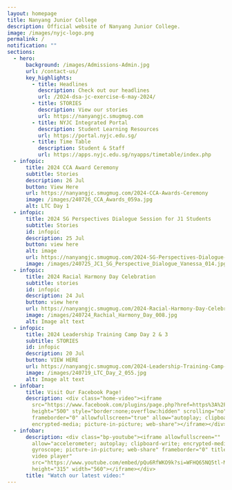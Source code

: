 ```yaml
---
layout: homepage
title: Nanyang Junior College
description: Official website of Nanyang Junior College.
image: /images/nyjc-logo.png
permalink: /
notification: ""
sections:
  - hero:
      background: /images/Admissions-Admin.jpg
      url: /contact-us/
      key_highlights:
        - title: Headlines
          description: Check out our headlines
          url: /2024-dsa-jc-exercise-6-may-2024/
        - title: STORIES
          description: View our stories
          url: https://nanyangjc.smugmug.com
        - title: NYJC Integrated Portal
          description: Student Learning Resources
          url: https://portal.nyjc.edu.sg/
        - title: Time Table
          description: Student & Staff
          url: https://apps.nyjc.edu.sg/nyapps/timetable/index.php
  - infopic:
      title: 2024 CCA Award Ceremony
      subtitle: Stories
      description: 26 Jul
      button: View Here
      url: https://nanyangjc.smugmug.com/2024-CCA-Awards-Ceremony
      image: /images/240726_CCA_Awards_059a.jpg
      alt: LTC Day 1
  - infopic:
      title: 2024 SG Perspectives Dialogue Session for J1 Students
      subtitle: Stories
      id: infopic
      description: 25 Jul
      button: view here
      alt: image
      url: https://nanyangjc.smugmug.com/2024-SG-Perspectives-Dialogue-Session-for-J1-Students
      image: /images/240725_JC1_SG_Perspective_Dialogue_Vanessa_014.jpg
  - infopic:
      title: 2024 Racial Harmony Day Celebration
      subtitle: stories
      id: infopic
      description: 24 Jul
      button: view here
      url: https://nanyangjc.smugmug.com/2024-Racial-Harmony-Day-Celebration
      image: /images/240724_Rachial_Harmony_Day_008.jpg
      alt: Image alt text
  - infopic:
      title: 2024 Leadership Training Camp Day 2 & 3
      subtitle: STORIES
      id: infopic
      description: 20 Jul
      button: VIEW HERE
      url: https://nanyangjc.smugmug.com/2024-Leadership-Training-Camp-Day-2
      image: /images/240719_LTC_Day_2_055.jpg
      alt: Image alt text
  - infobar:
      title: Visit Our Facebook Page!
      description: <div class="home-video"><iframe
        src="https://www.facebook.com/plugins/page.php?href=https%3A%2F%2Fwww.facebook.com%2FNanyangjc%2F&tabs=timeline&width=340&height=500&small_header=false&adapt_container_width=true&hide_cover=false&show_facepile=true&appId"
        height="500" style="border:none;overflow:hidden" scrolling="no"
        frameborder="0" allowfullscreen="true" allow="autoplay; clipboard-write;
        encrypted-media; picture-in-picture; web-share"></iframe></div>
  - infobar:
      description: <div class="bp-youtube"><iframe allowfullscreen=""
        allow="accelerometer; autoplay; clipboard-write; encrypted-media;
        gyroscope; picture-in-picture; web-share" frameborder="0" title="YouTube
        video player"
        src="https://www.youtube.com/embed/pQu6RfWKO9k?si=WFHQ65NQ5tl-M84f"
        height="315" width="560"></iframe></div>
      title: "Watch our latest video:"
---
```

